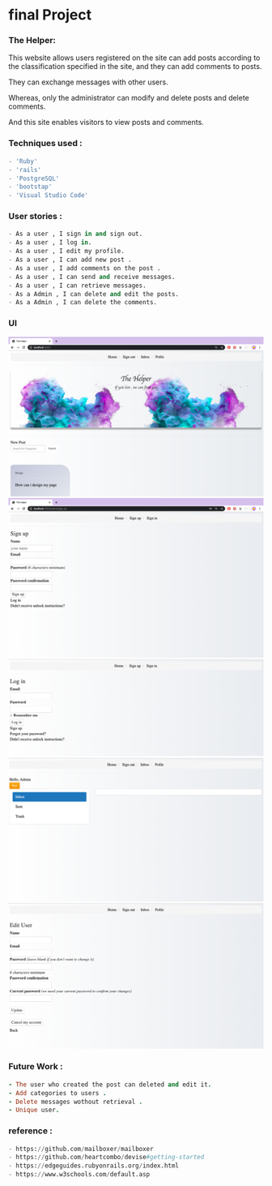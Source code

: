 # final Project

### The Helper:

This website allows users registered on the site can add posts according to the classification specified in the site, and they can add comments to posts.

They can exchange messages with other users.

Whereas, only the administrator can modify and delete posts and delete comments.

And this site enables visitors to view posts and comments.

### Techniques used :

```python
- 'Ruby'
- 'rails'
- 'PostgreSQL'
- 'bootstap'
- 'Visual Studio Code'
```
### User stories :

```python
- As a user , I sign in and sign out.
- As a user , I log in.
- As a user , I edit my profile.
- As a user , I can add new post .
- As a user , I add comments on the post .
- As a user , I can send and receive messages.
- As a user , I can retrieve messages.
- As a Admin , I can delete and edit the posts.
- As a Admin , I can delete the comments.
```

### UI

![Ux](1.png)
![Ux](2.png)
![Ux](3.png)
![Ux](4.png)
![Ux](5.png)



### Future Work :

```ruby
- The user who created the post can deleted and edit it.
- Add categories to users .
- Delete messages wothout retrieval .
- Unique user.
```

### reference :

```python
- https://github.com/mailboxer/mailboxer
- https://github.com/heartcombo/devise#getting-started
- https://edgeguides.rubyonrails.org/index.html
- https://www.w3schools.com/default.asp

```
